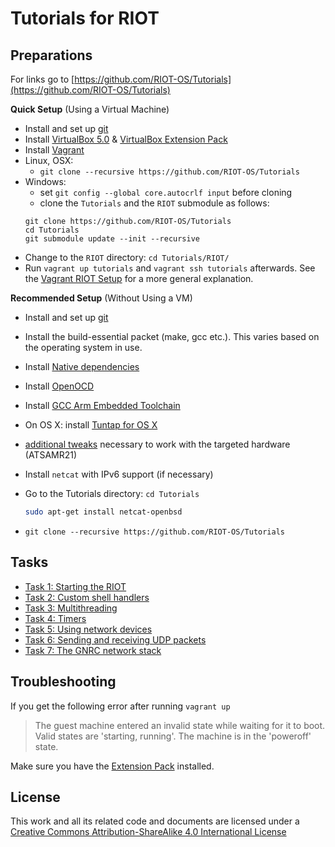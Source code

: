 # Tutorials for RIOT

## Preparations

For links go to [https://github.com/RIOT-OS/Tutorials](https://github.com/RIOT-OS/Tutorials)

**Quick Setup** (Using a Virtual Machine)

* Install and set up [git](https://help.github.com/articles/set-up-git/)
* Install [VirtualBox 5.0](https://www.virtualbox.org/wiki/Download_Old_Builds_5_0) & [VirtualBox Extension Pack](https://www.virtualbox.org/wiki/Downloads)
* Install [Vagrant](https://www.vagrantup.com/downloads.html)
* Linux, OSX:
    * `git clone --recursive https://github.com/RIOT-OS/Tutorials`
* Windows:
    * set `git config --global core.autocrlf input` before cloning
    * clone the `Tutorials` and the `RIOT` submodule as follows:
    ```Shell
    git clone https://github.com/RIOT-OS/Tutorials
    cd Tutorials
    git submodule update --init --recursive
    ```
* Change to the `RIOT` directory: `cd Tutorials/RIOT/`
* Run `vagrant up tutorials` and `vagrant ssh tutorials` afterwards. See the [Vagrant RIOT Setup](https://github.com/RIOT-OS/RIOT/blob/master/dist/tools/vagrant/README.md) for a more general explanation.

**Recommended Setup** (Without Using a VM)

* Install and set up [git](https://help.github.com/articles/set-up-git/)
* Install the build-essential packet (make, gcc etc.). This varies based on the operating system in use.
* Install [Native dependencies](https://github.com/RIOT-OS/RIOT/wiki/Family:-native#dependencies)
* Install [OpenOCD](https://github.com/RIOT-OS/RIOT/wiki/OpenOCD)
* Install [GCC Arm Embedded Toolchain](https://launchpad.net/gcc-arm-embedded)
* On OS X: install [Tuntap for OS X](http://tuntaposx.sourceforge.net/)
* [additional tweaks](https://github.com/RIOT-OS/RIOT/wiki/Board:-Samr21-xpro) necessary to work with the targeted hardware (ATSAMR21)
* Install `netcat` with IPv6 support (if necessary)
* Go to the Tutorials directory: `cd Tutorials`

  ```bash
  sudo apt-get install netcat-openbsd
  ```

* `git clone --recursive https://github.com/RIOT-OS/Tutorials`

## Tasks
* [Task 1: Starting the RIOT](task-01/)
* [Task 2: Custom shell handlers](task-02/)
* [Task 3: Multithreading](task-03/)
* [Task 4: Timers](task-04/)
* [Task 5: Using network devices](task-05/)
* [Task 6: Sending and receiving UDP packets](task-06/)
* [Task 7: The GNRC network stack](task-07/)

## Troubleshooting

If you get the following error after running `vagrant up` 

> The guest machine entered an invalid state while waiting for it to boot. Valid states are 'starting, running'. The machine is in the 'poweroff' state.

Make sure you have the [Extension Pack](https://www.virtualbox.org/wiki/Downloads) installed.

## License
This work and all its related code and documents are licensed under a
[Creative Commons Attribution-ShareAlike 4.0 International License](http://creativecommons.org/licenses/by-sa/4.0/)
